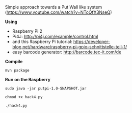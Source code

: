 Simple approach towards a Put Wall like system (https://www.youtube.com/watch?v=NToQfX3NseQ)

**Using**
 - Raspberry Pi 2
 - Pi4J: http://pi4j.com/example/control.html
 - and this Raspberry Pi tutorial: https://developer-blog.net/hardware/raspberry-pi-gpio-schnittstelle-teil-1/
 - easy barcode generator: http://barcode.tec-it.com/de

**Compile**

 ``mvn package``
 
**Run on the Raspberry**

 ``sudo java -jar putpi-1.0-SNAPSHOT.jar``
 
 ``chmod +x hack4.py``
 
 ``./hack4.py``
